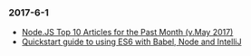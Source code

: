 ### 2017-6-1<br />
+ [Node.JS Top 10 Articles for the Past Month (v.May 2017)](https://medium.mybridge.co/node-js-top-10-articles-for-the-past-month-v-may-2017-d91f493912f3)<br />
+ [Quickstart guide to using ES6 with Babel, Node and IntelliJ](https://hackernoon.com/quickstart-guide-to-using-es6-with-babel-node-and-intellij-a83670afbc49)<br />